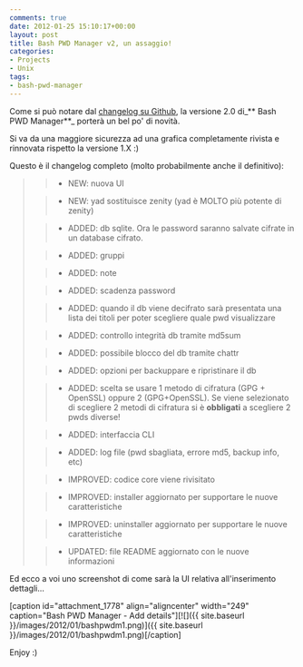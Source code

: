 ```yaml
---
comments: true
date: 2012-01-25 15:10:17+00:00
layout: post
title: Bash PWD Manager v2, un assaggio!
categories:
- Projects
- Unix
tags:
- bash-pwd-manager
---
```


Come si può notare dal [changelog su Github](https://github.com/paolostivanin/BashPWDManager/blob/master/docs/changelog), la versione 2.0 di_** Bash PWD Manager**_ porterà un bel po' di novità.

Si va da una maggiore sicurezza ad una grafica completamente rivista e rinnovata rispetto la versione 1.X :)

Questo è il changelog completo (molto probabilmente anche il definitivo):


<blockquote>

> 
> 
	
>   * NEW: nuova UI
> 
	
>   * NEW: yad sostituisce zenity (yad è MOLTO più potente di zenity)
> 
	
>   * ADDED: db sqlite. Ora le password saranno salvate cifrate in un database cifrato.
> 
	
>   * ADDED: gruppi
> 
	
>   * ADDED: note
> 
	
>   * ADDED: scadenza password
> 
	
>   * ADDED: quando il db viene decifrato sarà presentata una lista dei titoli per poter scegliere quale pwd visualizzare
> 
	
>   * ADDED: controllo integrità db tramite md5sum
> 
	
>   * ADDED: possibile blocco del db tramite chattr
> 
	
>   * ADDED: opzioni per backuppare e ripristinare il db
> 
	
>   * ADDED: scelta se usare 1 metodo di cifratura (GPG + OpenSSL) oppure 2 (GPG+OpenSSL). Se viene selezionato di scegliere 2 metodi di cifratura si è **obbligati** a scegliere 2 pwds diverse!
> 
	
>   * ADDED: interfaccia CLI
> 
	
>   * ADDED: log file (pwd sbagliata, errore md5, backup info, etc)
> 
	
>   * IMPROVED: codice core viene rivisitato
> 
	
>   * IMPROVED: installer aggiornato per supportare le nuove caratteristiche
> 
	
>   * IMPROVED: uninstaller aggiornato per supportare le nuove caratteristiche
> 
	
>   * UPDATED: file README aggiornato con le nuove informazioni
> 

</blockquote>


Ed ecco a voi uno screenshot di come sarà la UI relativa all'inserimento dettagli...

[caption id="attachment_1778" align="aligncenter" width="249" caption="Bash PWD Manager - Add details"][![]({{ site.baseurl }}/images/2012/01/bashpwdm1.png)]({{ site.baseurl }}/images/2012/01/bashpwdm1.png)[/caption]

Enjoy :)

